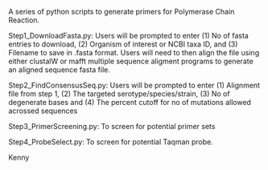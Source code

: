 A series of python scripts to generate primers for Polymerase Chain Reaction.

Step1_DownloadFasta.py: Users will be prompted to enter (1) No of fasta entries to download, (2) Organism of interest or NCBI taxa ID, and (3) Filename to save in .fasta format. Users will need to then align the file using either clustalW or mafft multiple sequence aligment programs to generate an aligned sequence fasta file.

Step2_FindConsensusSeq.py: Users will be prompted to enter (1) Alignment file from step 1, (2) The targeted serotype/species/strain, (3) No of degenerate bases and (4) The percent cutoff for no of mutations allowed acrossed sequences 

Step3_PrimerScreening.py: To screen for potential primer sets

Step4_ProbeSelect.py: To screen for potential Taqman probe.

Kenny
